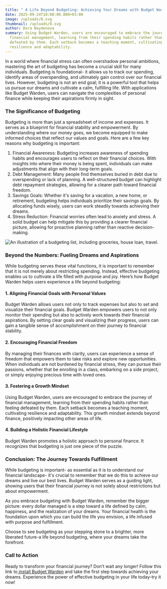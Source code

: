 ```yaml
---
title: " A Life Beyond Budgeting: Achieving Your Dreams with Budget Warden"
date: 2025-09-24T10:08:00.000+03:00
image: /uploads/8.svg
thumbnail: /uploads/8.svg
author: Dora Naydenova
summary: Using Budget Warden, users are encouraged to embrace the journey of
  financial management, learning from their spending habits rather than feeling
  defeated by them. Each setback becomes a teaching moment, cultivating
  resilience and adaptability.
---
```

In a world where financial stress can often overshadow personal ambitions, mastering the art of budgeting has become a crucial skill for many individuals. Budgeting is foundational- it allows us to track our spending, identify areas of overspending, and ultimately gain control over our financial lives. However, budgeting is not an end goal; it is a powerful tool that helps us pursue our dreams and cultivate a calm, fulfilling life. With applications like Budget Warden, users can navigate the complexities of personal finance while keeping their aspirations firmly in sight.

### **The Significance of Budgeting**

Budgeting is more than just a spreadsheet of income and expenses. It serves as a blueprint for financial stability and empowerment. By understanding where our money goes, we become equipped to make informed choices that reflect our values and goals. Here are a few key reasons why budgeting is important:

1. Financial Awareness: Budgeting increases awareness of spending habits and encourages users to reflect on their financial choices. With insights into where their money is being spent, individuals can make adjustments that align with their long-term goals.
2. Debt Management: Many people find themselves buried in debt due to overspending or lack of planning. A well-structured budget can highlight debt repayment strategies, allowing for a clearer path toward financial freedom.
3. Savings Goals: Whether it's saving for a vacation, a new home, or retirement, budgeting helps individuals prioritize their savings goals. By allocating funds wisely, users can work steadily towards achieving their dreams.
4. Stress Reduction: Financial worries often lead to anxiety and stress. A solid budget can help mitigate this by providing a clearer financial picture, allowing for proactive planning rather than reactive decision-making.

![An illustration of a budgeting list, including groceries, house loan, travel. ](/uploads/2.svg)

### **Beyond the Numbers: Fueling Dreams and Aspirations**

While budgeting serves these vital functions, it is important to remember that it is not merely about restricting spending. Instead, effective budgeting enables us to cultivate a life filled with purpose and joy. Here’s how Budget Warden helps users experience a life beyond budgeting:

#### **1. Aligning Financial Goals with Personal Values**

Budget Warden allows users not only to track expenses but also to set and visualize their financial goals. Budget Warden empowers users to not only monitor their spending but also to actively work towards their financial aspirations. By setting clear goals and visualizing their progress, users can gain a tangible sense of accomplishment on their journey to financial stability.

#### **2. Encouraging Financial Freedom**

By managing their finances with clarity, users can experience a sense of freedom that empowers them to take risks and explore new opportunities. When individuals are not burdened by financial stress, they can pursue their passions, whether that be enrolling in a class, embarking on a side project, or simply enjoying precious time with loved ones.

#### **3. Fostering a Growth Mindset**

Using Budget Warden, users are encouraged to embrace the journey of financial management, learning from their spending habits rather than feeling defeated by them. Each setback becomes a teaching moment, cultivating resilience and adaptability. This growth mindset extends beyond finance, positively impacting other areas of life.

#### **4. Building a Holistic Financial Lifestyle**

Budget Warden promotes a holistic approach to personal finance. It recognizes that budgeting is just one piece of the puzzle. 

### **Conclusion: The Journey Towards Fulfillment**

While budgeting is important-  as essential as it is to understand our financial landscape- it's crucial to remember that we do this to achieve our dreams and live our best lives. Budget Warden serves as a guiding light, showing users that their financial journey is not solely about restrictions but about empowerment.

As you embrace budgeting with Budget Warden, remember the bigger picture: every dollar managed is a step toward a life defined by calm, happiness, and the realization of your dreams. Your financial health is the foundation upon which you can build the life you envision, a life infused with purpose and fulfillment.

Choose to see budgeting as your stepping stone to a brighter, more liberated future-a life beyond budgeting, where your dreams take the forefront.

### **Call to Action**

Ready to transform your financial journey? Don’t wait any longer! Follow this link to[ install Budget Warden](https://www.budgetwarden.com/) and take the first step towards achieving your dreams. Experience the power of effective budgeting in your life today-try it now!
